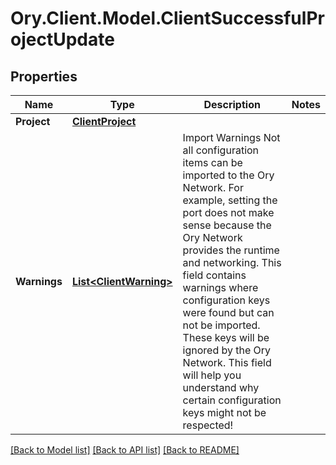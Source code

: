 # Ory.Client.Model.ClientSuccessfulProjectUpdate

## Properties

Name | Type | Description | Notes
------------ | ------------- | ------------- | -------------
**Project** | [**ClientProject**](ClientProject.md) |  | 
**Warnings** | [**List&lt;ClientWarning&gt;**](ClientWarning.md) | Import Warnings  Not all configuration items can be imported to the Ory Network. For example, setting the port does not make sense because the Ory Network provides the runtime and networking.  This field contains warnings where configuration keys were found but can not be imported. These keys will be ignored by the Ory Network. This field will help you understand why certain configuration keys might not be respected! | 

[[Back to Model list]](../README.md#documentation-for-models) [[Back to API list]](../README.md#documentation-for-api-endpoints) [[Back to README]](../README.md)

